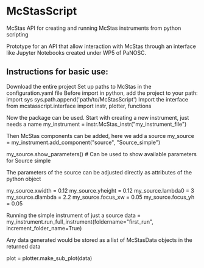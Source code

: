 # McStasScript
McStas API for creating and running McStas instruments from python scripting

Prototype for an API that allow interaction with McStas through an interface like Jupyter Notebooks created under WP5 of PaNOSC.

## Instructions for basic use:
Download the entire project
Set up paths to McStas in the configuration.yaml file
Before import in python, add the project to your path: 
import sys
sys.path.append('path/to/McStasScript')
Import the interface 
from mcstasscript.interface import instr, plotter, functions

Now the package can be used. Start with creating a new instrument, just needs a name
my_instrument = instr.McStas_instr("my_instrument_file")

Then McStas components can be added, here we add a source
my_source = my_instrument.add_component("source", "Source_simple")

my_source.show_parameters() # Can be used to show available parameters for Source simple

The parameters of the source can be adjusted directly as attributes of the python object

my_source.xwidth = 0.12
my_source.yheight = 0.12
my_source.lambda0 = 3
my_source.dlambda = 2.2
my_source.focus_xw = 0.05
my_source.focus_yh = 0.05

Running the simple instrument of just a source
data = my_instrument.run_full_instrument(foldername="first_run", increment_folder_name=True)

Any data generated would be stored as a list of McStasData objects in the returned data

plot = plotter.make_sub_plot(data)



